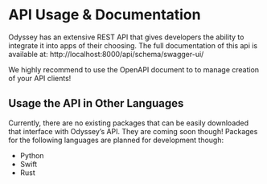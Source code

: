 # API Usage & Documentation

Odyssey has an extensive REST API that gives developers the ability to integrate it into apps of their choosing. The full documentation of this api is available at: http://localhost:8000/api/schema/swagger-ui/

We highly recommend to use the OpenAPI document to to manage creation of your API clients! 

## Usage the API in Other Languages

Currently, there are no existing packages that can be easily downloaded that interface with Odyssey’s API. They are coming soon though! Packages for the following languages are planned for development though:

- Python
- Swift
- Rust
